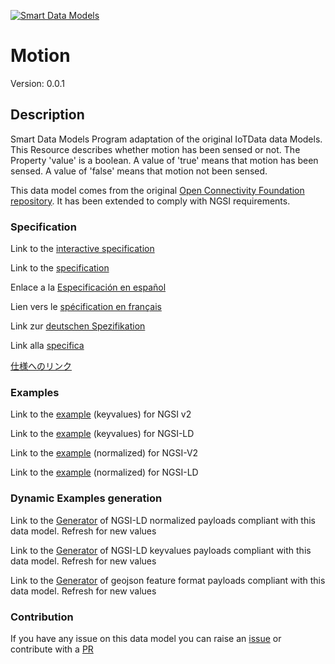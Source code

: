 [![Smart Data Models](https://smartdatamodels.org/wp-content/uploads/2022/01/SmartDataModels_logo.png "Logo")](https://smartdatamodels.org)
# Motion
Version: 0.0.1

## Description 

Smart Data Models Program adaptation of the original IoTData data Models. This Resource describes whether motion has been sensed or not. The Property 'value' is a boolean. A value of 'true' means that motion has been sensed. A value of 'false' means that motion not been sensed. 

This data model comes from the original [Open Connectivity Foundation repository](https://github.com/openconnectivityfoundation/IoTDataModels). It has been extended to comply with NGSI requirements.
### Specification

Link to the [interactive specification](https://swagger.lab.fiware.org/?url=https://smart-data-models.github.io/dataModel.OCF/Motion/swagger.yaml)

Link to the [specification](https://github.com/smart-data-models/dataModel.OCF/blob/master/Motion/doc/spec.md)

Enlace a la [Especificación en español](https://github.com/smart-data-models/dataModel.OCF/blob/master/Motion/doc/spec_ES.md)

Lien vers le [spécification en français](https://github.com/smart-data-models/dataModel.OCF/blob/master/Motion/doc/spec_FR.md)

Link zur [deutschen Spezifikation](https://github.com/smart-data-models/dataModel.OCF/blob/master/Motion/doc/spec_DE.md)

Link alla [specifica](https://github.com/smart-data-models/dataModel.OCF/blob/master/Motion/doc/spec_IT.md)

[仕様へのリンク](https://github.com/smart-data-models/dataModel.OCF/blob/master/Motion/doc/spec_JA.md)
### Examples

Link to the [example](https://smart-data-models.github.io/dataModel.OCF/Motion/examples/example.json) (keyvalues) for NGSI v2

Link to the [example](https://smart-data-models.github.io/dataModel.OCF/Motion/examples/example.jsonld) (keyvalues) for NGSI-LD

Link to the [example](https://smart-data-models.github.io/dataModel.OCF/Motion/examples/example-normalized.json) (normalized) for NGSI-V2

Link to the [example](https://smart-data-models.github.io/dataModel.OCF/Motion/examples/example-normalized.jsonld) (normalized) for NGSI-LD
### Dynamic Examples generation

Link to the [Generator](https://smartdatamodels.org/extra/ngsi-ld_generator.php?schemaUrl=https://raw.githubusercontent.com/smart-data-models/dataModel.OCF/master/Motion/schema.json&email=info@smartdatamodels.org) of NGSI-LD normalized payloads compliant with this data model. Refresh for new values

Link to the [Generator](https://smartdatamodels.org/extra/ngsi-ld_generator_keyvalues.php?schemaUrl=https://raw.githubusercontent.com/smart-data-models/dataModel.OCF/master/Motion/schema.json&email=info@smartdatamodels.org) of NGSI-LD keyvalues payloads compliant with this data model. Refresh for new values

Link to the [Generator](https://smartdatamodels.org/extra/geojson_features_generator.php?schemaUrl=https://raw.githubusercontent.com/smart-data-models/dataModel.OCF/master/Motion/schema.json&email=info@smartdatamodels.org) of geojson feature format payloads compliant with this data model. Refresh for new values
### Contribution

 If you have any issue on this data model you can raise an [issue](https://github.com/smart-data-models/dataModel.OCF/issues)  or contribute with a [PR](https://github.com/smart-data-models/dataModel.OCF/pulls)
